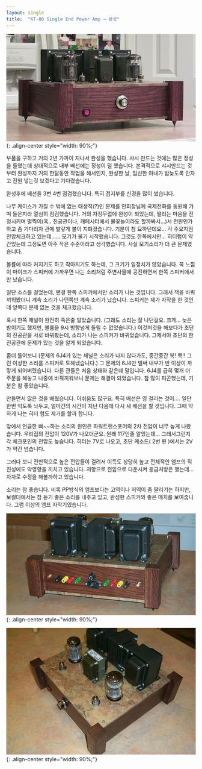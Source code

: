 ```yaml
---
layout: single
title:  "KT-88 Single End Power Amp – 완성"
---
```


![styled-image](/assets/images/2005-10-05/2005-10-05-01.jpg){: .align-center style="width: 90%;"}

부품을 구하고 거의 2년 가까이 지나서 완성을 했습니다.
샤시 만드는 것에는 많은 정성을 들였는데 상대적으로 내부 배선에는 정성이 덜 했습니다.
본격적으로 샤시만드는 것부터 완성까지 거의 한달동안 작업을 해서인지, 완성한 날, 임신한 아내가 밤늦도록 안자고 전원 넣는것 보겠다고 기다렸습니다.

완성후에 배선을 3번 4번 점검했습니다. 특히 접지부를 신경을 많이 썼습니다.

나무 케이스가 가질 수 밖에 없는 태생적(?)인 문제를 안회장님께 국제전화를 동원해 가며 들은지라 열심히 점검했습니다.
거의 자정무렵에 완성이 되었는데, 떨리는 마음을 진정시키며 멀찍이(혹.. 진공관이나, 캐페시터에서 불꽃놀이라도 할까봐서…)서 전원인가하고 좀 기다리자 관에 발갛게 불이 지펴졌습니다. 기분이 참 묘하던데요…
각 주요지점 전압체크하고 있는데…… 모기가 울기 시작했습니다. 그것도 한쪽에서만…
히터험이 약간있는데 그정도면 아주 작은 수준이라고 생각했습니다. 사실 모기소리가 더 큰 문제였습니다.

볼륨에 따라 커지기도 하고 작아지기도 하는데, 그 크기가 일정치가 않았습니다.
꼭 느낌이 마이크가 스피커에 가까우면 나는 소리처럼 주변사물에 공진하면서 한쪽 스피커에서만 났습니다.

일단 소스를 걸었는데, 왠걸 한쪽 스피커에서만 소리가 나는 것입니다. 그래서 잭을 바쿼끼워봤더니 계속 소리가 나던쪽만 계속 소리가 났습니다. 스피커는 제가 자작을 한 것인데 양쪽다 문제 없는 것을 체크했습니다.

혹시 한쪽 채널이 완전히 죽은줄 알았습니다. (그래도 소리는 잘 나던걸요. 크게… 늦은 밤이기도 했지만, 볼륨을 9시 방향넘게 돌릴 수 없었습니다.) 이것저것을 해보다가 초단의 진공관을 서로 바꿔봤는데, 소리가 나는 스피커가 바뀌었습니다.
그제서야 초단의 한 진공관에 문제가 있는 것을 알게 되었습니다.

좀더 틀어보니 (문제의 6J4가 있는 체널은 소리가 나지 않다가도, 중간중간 북! 뿍!! 그런 이상한 소리를 스피커로 토해냈습니다.) 그 문제의 6J4만 벌써 내부가 반 이상이 까맣게 되어버렸습니다. 다른 관들은 처음 상태와 같은데 말입니다.
6J4를 급히 몇개 더 주문을 해놓고 나중에 바꿔끼워보니 문제는 해결이 되었습니다. 참 많이 피곤했는데, 기분은 참 좋았습니다.

만들면서 많은 것을 배웠습니다. 아쉬움도 많구요. 특히 배선은 영 걸리는 것이….
일단 한번 익도록 놔두고, 얼마간의 시간이 지난 다음에 다시 새 배선을 할 것입니다. 그때 약하게 나는 히터 험도 제거를 할까 합니다.

앞에서 언급한 삐~~하는 소리의 원인은 파워트랜스포머의 2차 전압이 너무 높게 나왔습니다. 우리집의 전압이 120V가 나오더군요. 원래 117인줄 알았는데… 그래서그런지 각 체크포인의 전압도 높습니다.
히터는 7V로 나오고, 초단 케소드( 2번 핀 )에서는 2V가 약간 넘습니다.

그러다 보니 전반적으로 높은 전압들이 걸려서 이득도 상당히 높고 전체적인 앰프의 직진성에도 악영향을 끼치고 있습니다. 저항으로 전압으로 다운시켜 응급처방은 했는데…
차차로 수정을 해볼까하고 있습니다.

소리는 참 좋습니다. 비록 PP방식의 앰프보다는 고역이나 저역이 좀 딸리기는 하지만, 보컬대에서는 참 듣기 좋은 소리를 내주고 있고, 완성한 스피커와 좋은 매치를 보여줍니다.
그럼 이상의 앰프 자작기였습니다.


![styled-image](/assets/images/2005-10-05/2005-10-05-02.jpg){: .align-center style="width: 90%;"}

![styled-image](/assets/images/2005-10-05/2005-10-05-03.jpg){: .align-center style="width: 90%;"}
